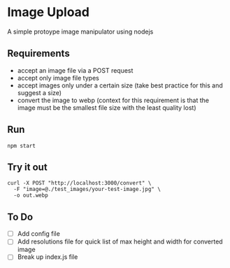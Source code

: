# Image Upload

A simple protoype image manipulator using nodejs

## Requirements

- accept an image file via a POST request
- accept only image file types
- accept images only under a certain size (take best practice for this and suggest a size)
- convert the image to webp (context for this requirement is that the image must be the smallest file size with the least quality lost)

## Run

`npm start`

## Try it out

```
curl -X POST "http://localhost:3000/convert" \
  -F "image=@./test_images/your-test-image.jpg" \
  -o out.webp
```

## To Do
- [ ] Add config file
- [ ] Add resolutions file for quick list of max height and width for converted image
- [ ] Break up index.js file
